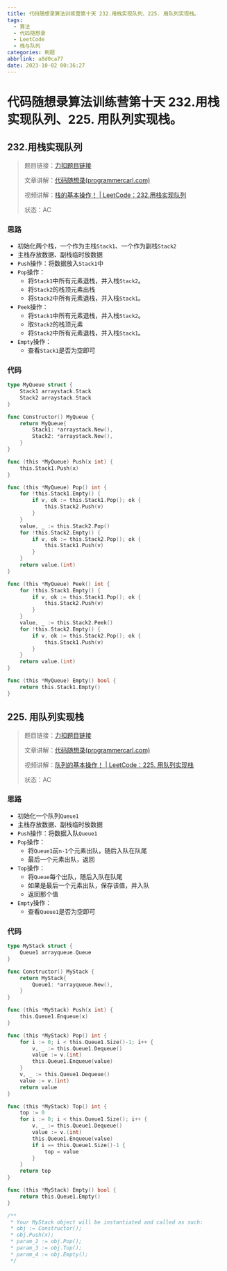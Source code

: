 ```yaml
---
title: 代码随想录算法训练营第十天 232.用栈实现队列、225. 用队列实现栈。
tags:
  - 算法
  - 代码随想录
  - LeetCode
  - 栈与队列
categories: 刷题
abbrlink: a8d0ca77
date: 2023-10-02 00:36:27
---
```


# 代码随想录算法训练营第十天 232.用栈实现队列、225. 用队列实现栈。

## 232.用栈实现队列

> 题目链接：[力扣题目链接](https://leetcode.cn/problems/implement-queue-using-stacks/)
>
> 文章讲解：[代码随想录(programmercarl.com)](https://programmercarl.com/0232.%E7%94%A8%E6%A0%88%E5%AE%9E%E7%8E%B0%E9%98%9F%E5%88%97.html)
>
> 视频讲解：[栈的基本操作！ | LeetCode：232.用栈实现队列](https://www.bilibili.com/video/BV1nY4y1w7VC)
>
> 状态：AC

### 思路

- 初始化两个栈，一个作为主栈`Stack1`、一个作为副栈`Stack2`
- 主栈存放数据、副栈临时放数据
- `Push`操作：将数据放入`Stack1`中
- `Pop`操作：
    - 将`Stack1`中所有元素退栈，并入栈`Stack2`。
    - 将`Stack2`的栈顶元素出栈
    - 将`Stack2`中所有元素退栈，并入栈`Stack1`。
- `Peek`操作：
    - 将`Stack1`中所有元素退栈，并入栈`Stack2`。
    - 取`Stack2`的栈顶元素
    - 将`Stack2`中所有元素退栈，并入栈`Stack1`。
- `Empty`操作：
    - 查看`Stack1`是否为空即可

### 代码

``` go
type MyQueue struct {
	Stack1 arraystack.Stack
	Stack2 arraystack.Stack
}

func Constructor() MyQueue {
	return MyQueue{
		Stack1: *arraystack.New(),
		Stack2: *arraystack.New(),
	}
}

func (this *MyQueue) Push(x int) {
	this.Stack1.Push(x)
}

func (this *MyQueue) Pop() int {
	for !this.Stack1.Empty() {
		if v, ok := this.Stack1.Pop(); ok {
			this.Stack2.Push(v)
		}
	}
	value, _ := this.Stack2.Pop()
	for !this.Stack2.Empty() {
		if v, ok := this.Stack2.Pop(); ok {
			this.Stack1.Push(v)
		}
	}
	return value.(int)
}

func (this *MyQueue) Peek() int {
	for !this.Stack1.Empty() {
		if v, ok := this.Stack1.Pop(); ok {
			this.Stack2.Push(v)
		}
	}
	value, _ := this.Stack2.Peek()
	for !this.Stack2.Empty() {
		if v, ok := this.Stack2.Pop(); ok {
			this.Stack1.Push(v)
		}
	}
	return value.(int)
}

func (this *MyQueue) Empty() bool {
	return this.Stack1.Empty()
}
```

## 225. 用队列实现栈

> 题目链接：[力扣题目链接](https://leetcode.cn/problems/implement-stack-using-queues/)
>
> 文章讲解：[代码随想录(programmercarl.com)](https://programmercarl.com/0225.%E7%94%A8%E9%98%9F%E5%88%97%E5%AE%9E%E7%8E%B0%E6%A0%88.html)
>
> 视频讲解：[队列的基本操作！ | LeetCode：225. 用队列实现栈](https://www.bilibili.com/video/BV1Fd4y1K7sm)
>
> 状态：AC

### 思路

- 初始化一个队列`Queue1`
- 主栈存放数据、副栈临时放数据
- `Push`操作：将数据入队`Queue1`
- `Pop`操作：
    - 将`Queue1`前`n-1`个元素出队，随后入队在队尾
    - 最后一个元素出队，返回
- `Top`操作：
    - 将`Queue`每个出队，随后入队在队尾
    - 如果是最后一个元素出队，保存该值，并入队
    - 返回那个值
- `Empty`操作：
    - 查看`Queue1`是否为空即可

### 代码

``` go
type MyStack struct {
	Queue1 arrayqueue.Queue
}

func Constructor() MyStack {
	return MyStack{
		Queue1: *arrayqueue.New(),
	}
}

func (this *MyStack) Push(x int) {
	this.Queue1.Enqueue(x)
}

func (this *MyStack) Pop() int {
	for i := 0; i < this.Queue1.Size()-1; i++ {
		v, _ := this.Queue1.Dequeue()
		value := v.(int)
		this.Queue1.Enqueue(value)
	}
	v, _ := this.Queue1.Dequeue()
	value := v.(int)
	return value
}

func (this *MyStack) Top() int {
	top := 0
	for i := 0; i < this.Queue1.Size(); i++ {
		v, _ := this.Queue1.Dequeue()
		value := v.(int)
		this.Queue1.Enqueue(value)
		if i == this.Queue1.Size()-1 {
			top = value
		}
	}
	return top
}

func (this *MyStack) Empty() bool {
	return this.Queue1.Empty()
}

/**
 * Your MyStack object will be instantiated and called as such:
 * obj := Constructor();
 * obj.Push(x);
 * param_2 := obj.Pop();
 * param_3 := obj.Top();
 * param_4 := obj.Empty();
 */

```


